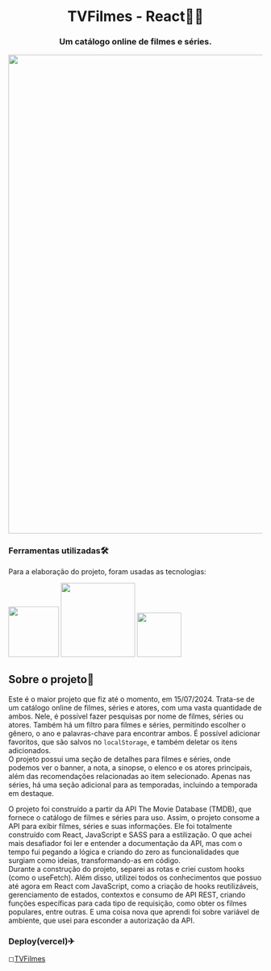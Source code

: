 <div> 
  <h1 align="center">TVFilmes - React👨‍💻</h1> 
</div>

<div>
  <h3 align="center">Um catálogo online de filmes e séries.</h3>
</div>

<div align='center'>
	<img src= "https://github.com/user-attachments/assets/f5839c41-a7ea-41de-bfdb-53f0cb322e35" width='950px'>
</div>

### Ferramentas utilizadas🛠️

<div>
	<p>Para a elaboração do projeto, foram usadas as tecnologias:</p>
  <div>
    <img src= "https://img.shields.io/badge/React-20232A?style=for-the-badge&logo=react&logoColor=61DAFB" width='100px'>
    <img src= "https://img.shields.io/badge/JavaScript-323330?style=for-the-badge&logo=javascript&logoColor=F7DF1E" width='147px'>
    <img src= "https://img.shields.io/badge/Sass-CC6699?style=for-the-badge&logo=sass&logoColor=white" width='88px'>
  </div>
</div>

## Sobre o projeto📃
Este é o maior projeto que fiz até o momento, em 15/07/2024. Trata-se de um catálogo online de filmes, séries e atores, com uma vasta quantidade de ambos. Nele, é possível fazer pesquisas por nome de filmes, séries ou atores. Também há um filtro para filmes e séries, permitindo escolher o gênero, o ano e palavras-chave para encontrar ambos. É possível adicionar favoritos, que são salvos no `localStorage`, e também deletar os itens adicionados.  
O projeto possui uma seção de detalhes para filmes e séries, onde podemos ver o banner, a nota, a sinopse, o elenco e os atores principais, além das recomendações relacionadas ao item selecionado. Apenas nas séries, há uma seção adicional para as temporadas, incluindo a temporada em destaque.

O projeto foi construído a partir da API The Movie Database (TMDB), que fornece o catálogo de filmes e séries para uso. Assim, o projeto consome a API para exibir filmes, séries e suas informações. Ele foi totalmente construído com React, JavaScript e SASS para a estilização. O que achei mais desafiador foi ler e entender a documentação da API, mas com o tempo fui pegando a lógica e criando do zero as funcionalidades que surgiam como ideias, transformando-as em código.  
Durante a construção do projeto, separei as rotas e criei custom hooks (como o useFetch). Além disso, utilizei todos os conhecimentos que possuo até agora em React com JavaScript, como a criação de hooks reutilizáveis, gerenciamento de estados, contextos e consumo de API REST, criando funções específicas para cada tipo de requisição, como obter os filmes populares, entre outras. E uma coisa nova que aprendi foi sobre variável de ambiente, que usei para esconder a autorização da API.
 
### Deploy(vercel)✈

◻<a href="https://tv-filmes.vercel.app/">TVFilmes</a>

&nbsp;






































